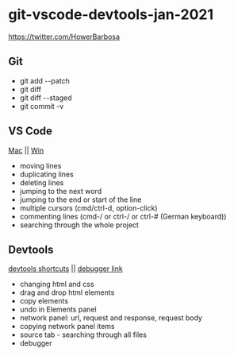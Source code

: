 # git-vscode-devtools-jan-2021

https://twitter.com/HowerBarbosa

## Git

- git add --patch
- git diff
- git diff --staged
- git commit -v

## VS Code

[Mac](https://code.visualstudio.com/shortcuts/keyboard-shortcuts-macos.pdf?WT.mc_id=code-online-jopapa) ||
[Win](https://code.visualstudio.com/shortcuts/keyboard-shortcuts-windows.pdf)

- moving lines
- duplicating lines
- deleting lines
- jumping to the next word
- jumping to the end or start of the line
- multiple cursors (cmd/ctrl-d, option-click)
- commenting lines (cmd-/ or ctrl-/ or ctrl-# (German keyboard))
- searching through the whole project

## Devtools

[devtools shortcuts](https://developers.google.com/web/tools/chrome-devtools/shortcuts) ||
[debugger link](https://googlechrome.github.io/devtools-samples/debug-js/get-started)

- changing html and css
- drag and drop html elements
- copy elements
- undo in Elements panel
- network panel: url, request and response, request body
- copying network panel items
- source tab - searching through all files
- debugger

